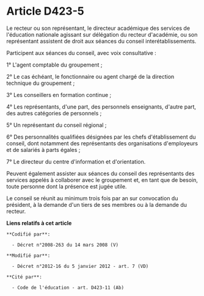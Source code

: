 # Article D423-5

Le recteur ou son représentant,               le directeur académique des services de l'éducation nationale agissant sur
délégation du recteur d'académie, ou son représentant assistent de droit aux séances du conseil interétablissements. 

Participent aux séances du conseil, avec voix consultative : 

1° L'agent comptable du groupement ; 

2° Le cas échéant, le fonctionnaire ou agent chargé de la direction technique du groupement ; 

3° Les conseillers en formation continue ; 

4° Les représentants, d'une part, des personnels enseignants, d'autre part, des autres catégories de personnels ; 

5° Un représentant du conseil régional ; 

6° Des personnalités qualifiées désignées par les chefs d'établissement du conseil, dont notamment des représentants des
organisations d'employeurs et de salariés à parts égales ; 

7° Le directeur du centre d'information et d'orientation. 

Peuvent également assister aux séances du conseil des représentants des services appelés à collaborer avec le groupement et,
en tant que de besoin, toute personne dont la présence est jugée utile. 

Le conseil se réunit au minimum trois fois par an sur convocation du président, à la demande d'un tiers de ses membres ou à
la demande du recteur.

**Liens relatifs à cet article**

	**Codifié par**:

	  - Décret n°2008-263 du 14 mars 2008 (V)

	**Modifié par**:

	  - Décret n°2012-16 du 5 janvier 2012 - art. 7 (VD)

	**Cité par**:

	  - Code de l'éducation - art. D423-11 (Ab)
